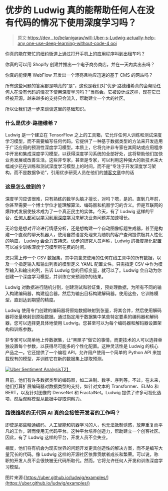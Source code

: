 # 优步的 Ludwig 真的能帮助任何人在没有代码的情况下使用深度学习吗？

> 原文:[https://dev . to/belanigarav/will-Uber-s-Ludwig-actually-help-any one-use-deep-learning-without-code-4 ooi](https://dev.to/belanigaurav/will-uber-s-ludwig-actually-help-anybody-use-deep-learning-without-code-4oio)

你真的能在繁忙的纽约街道上通过打开手机上的应用程序叫到出租车吗？

你真的可以用 Shopify 创建并推出一个电子商务商店，并在一天内卖出去吗？

你真的能使用 WebFlow 开发出一个漂亮且响应迅速的基于 CMS 的网站吗？

所有这些问题的答案都是响亮的“是”，这也是我们对“优步·路德维希真的会帮助任何人在没有代码的情况下使用深度学习吗？”当然会。它被设计成这样，现在它已经被开源，越来越多的支持只会流入，帮助建立一个大的社区。

所以让我们退一步来谈谈这里的基础知识。

### [](#what-is-uber-ludwig)**什么是优步·路德维希？**

Ludwig 是一个建立在 TensorFlow 之上的工具箱，它允许任何人训练和测试深度学习模型，而不需要编写任何代码。它提供了一种基于数据类型的方法来开发适用于广泛应用的预测性深度学习模型。本质上，它将允许非专家在其网站或应用程序中开发和集成深度学习模型，以获得深度学习系统的全部好处，这将帮助他们加快业务发展或改善生活。这些非专家，甚至是专家，可以利用这种强大的新技术来大幅减少花在训练和测试深度学习模型上的时间，而不是“专注于开发深度学习架构，而不是数据争论”，引用优步研究人员在他们的[博客文章](https://eng.uber.com/introducing-ludwig/)中的话

### [](#how-does-it-do-this)**这是怎么做到的？**

深度学习应该很难，只有熟练的数学头脑才擅长，对吗？嗯，是的。直到几年前，你甚至需要一个博士学位才能理解算法、编码器和机器学习的含义。但是互联网的爆炸式发展使技术成为了一个真正民主的实体。今天，有了 Ludwig 这样的平台，[任何人都可以学习利用深度学习](https://www.manipalprolearn.com/data-science/post-graduate-certificate-program-artificial-intelligence-deep-learning-certification-training)来解决业务问题并加速增长。

无论您是想对评论进行情感分析，还是想构建一个自动图像标题生成器，甚至是构建一个直观的聊天机器人，使用自然语言处理来为随机的客户查询提供极其人性化的响应， [Ludwig 会全力支持您](https://uber.github.io/ludwig/examples/)。优步的研究人员声称，Ludwig 的极度简化配置可以减少训练深度学习模型所花费的时间。

您只需上传一个 CSV 数据集，其中包含您使用的任何在线工具中的所有数据，以及一个指定输入和输出列表的模型定义 YAML 配置文件。只需指定 CSV 中作为模型输入和输出的列，告诉 Ludwig 您的目标变量，就可以了。Ludwig 会自动为你创建一个深度学习模型，并训练它来预测你的结果。

Ludwig 对数据进行随机分割，创建测试和验证集，预处理数据，为所有不同的输入构建编码器，构建组合器，然后为输出目标构建解码器。使用这些，它训练模型，直到达到期望的精度。

Ludwig 使用专门创建的编码器将原始数据映射到张量，将其合并，然后使用解码器将张量映射到原始数据。通过指定用于数据集中某些特定要素的编码器和解码器，您可以选择更具体地使用 Ludwig。您甚至可以为每个编码器和解码器设置架构和训练参数。

非专家可以简单地上传数据集，让“黑匣子”做它的事情，而更技术的人可以选择单独设置每个参数，以获得尽可能多的个性化配置。这种灵活性是 Ludwig 的核心产品之一。它还提供了一个编程 API，允许用户使用一个简单的 Python API 来加载现有的模型，并训练它在新的数据集上提取预测。

[![Uber Sentiment Analysis](../Images/4ed13f91ec95cbeb9d61b4b4dc6102a9.png)T2】](https://res.cloudinary.com/practicaldev/image/fetch/s--BZ3tbqbn--/c_limit%2Cf_auto%2Cfl_progressive%2Cq_auto%2Cw_880/https://i.imgur.com/myi0XVc.jpg)

目前，他们有许多数据类型的编码器，如二进制、数字、序列等。不过，在未来，他们打算扩展编码器对数据类型的支持，如针对文本的 Transformer、ELMo 和 BERT，以及针对图像的 DenseNet 和 FractalNet。Ludwig 提供了许多可视化选项，然后观察模型从数据中提取洞察力。

### [](#will-ludwigs-nocode-ai-really-take-over-developers-jobs)**路德维希的无代码 AI 真的会接管开发者的工作吗？**

即使是那些精通编码、人工智能和机器学习的人，也无法抵制诱惑，放弃重复而平凡的工作，转而使用无代码平台。这种平台培养创造力，帮助建立一个创客社区。因此，有了 Ludwig 这样的平台，开发人员不会失业。

相反，他们将有机会为现实世界的问题开发更具创造性的解决方案，而不是编写大量冗长的代码。像 Ludwig 这样的开源社区依靠贡献者成长和繁荣。可以说，称职的开发人员不会很快被无代码所取代。然而，它将允许任何人开发和训练深度学习模型。

图片来源:[https://uber.github.io/ludwig/examples/](https://uber.github.io/ludwig/examples/)